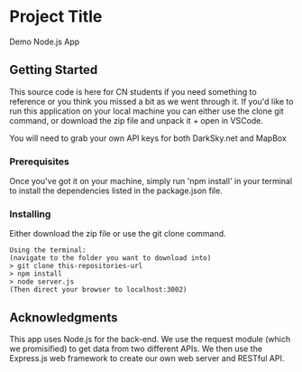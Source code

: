 # Project Title

Demo Node.js App

## Getting Started

This source code is here for CN students if you need something to reference or you think you missed a bit as we went through it. If you'd like to run this application on your local machine you can either use the clone git command, or download the zip file and unpack it + open in VSCode.

You will need to grab your own API keys for both DarkSky.net and MapBox

### Prerequisites

Once you've got it on your machine, simply run 'npm install' in your terminal to install the dependencies listed in the package.json file.

### Installing

Either download the zip file or use the git clone command.

```
Using the terminal:
(navigate to the folder you want to download into)
> git clone this-repositories-url
> npm install
> node server.js
(Then direct your browser to localhost:3002)
```

## Acknowledgments

This app uses Node.js for the back-end. We use the request module (which we promisified) to get data from two different APIs. We then use the Express.js web framework to create our own web server and RESTful API.
